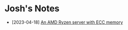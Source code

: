 # Josh's Notes

* [2023-04-18] [An AMD Ryzen server with ECC memory](https://jmhertlein.github.io/ryzenecc)
